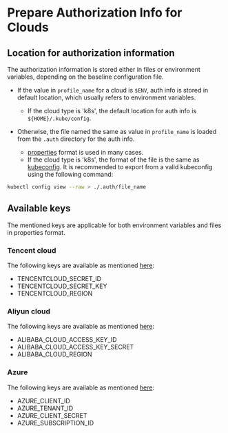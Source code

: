 # Prepare Authorization Info for Clouds

## Location for authorization information
The authorization information is stored either in files or environment variables, depending on the baseline configuration file.

* If the value in `profile_name` for a cloud is `$ENV`, auth info is stored in default location, which usually refers to environment variables.
    * If the cloud type is 'k8s', the default location for auth info is `${HOME}/.kube/config`.

* Otherwise, the file named the same as value in `profile_name` is loaded from the `.auth` directory for the auth info.
    * [properties](https://docs.oracle.com/cd/E23095_01/Platform.93/ATGProgGuide/html/s0204propertiesfileformat01.html) format is used in many cases.
    * If the cloud type is 'k8s', the format of the file is the same as [kubeconfig](https://kubernetes.io/docs/tasks/access-application-cluster/configure-access-multiple-clusters/).
It is recommended to export from a valid kubeconfig using the following command:
```sh
kubectl config view --raw > ./.auth/file_name
```

## Available keys
The mentioned keys are applicable for both environment variables and files in properties format.

### Tencent cloud
The following keys are available as mentioned [here](https://cloud.tencent.com/document/sdk/Go#dc4aa78b-5240-403f-b68d-da41afef2a14):
* TENCENTCLOUD_SECRET_ID
* TENCENTCLOUD_SECRET_KEY
* TENCENTCLOUD_REGION

### Aliyun cloud
The following keys are available as mentioned [here](https://next.api.aliyun.com/api-tools/sdk/Ecs?version=2014-05-26&language=go-tea&tab=primer-doc#doc-full-code-demo):
* ALIBABA_CLOUD_ACCESS_KEY_ID
* ALIBABA_CLOUD_ACCESS_KEY_SECRET
* ALIBABA_CLOUD_REGION

### Azure
The following keys are available as mentioned [here](https://learn.microsoft.com/en-us/azure/developer/go/azure-sdk-authentication):
* AZURE_CLIENT_ID
* AZURE_TENANT_ID
* AZURE_CLIENT_SECRET
* AZURE_SUBSCRIPTION_ID
